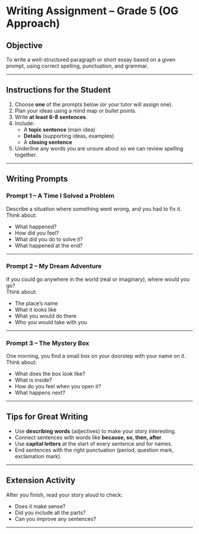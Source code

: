 # Writing Assignment – Grade 5 (OG Approach)

## Objective
To write a well-structured paragraph or short essay based on a given prompt, using correct spelling, punctuation, and grammar.

---

## Instructions for the Student
1. Choose **one** of the prompts below (or your tutor will assign one).
2. Plan your ideas using a mind map or bullet points.
3. Write **at least 6-8 sentences**.
4. Include:
   - A **topic sentence** (main idea)
   - **Details** (supporting ideas, examples)
   - A **closing sentence**
5. Underline any words you are unsure about so we can review spelling together.

---

## Writing Prompts

### Prompt 1 – A Time I Solved a Problem
Describe a situation where something went wrong, and you had to fix it.  
Think about:
- What happened?
- How did you feel?
- What did you do to solve it?
- What happened at the end?

---

### Prompt 2 – My Dream Adventure
If you could go anywhere in the world (real or imaginary), where would you go?  
Think about:
- The place’s name
- What it looks like
- What you would do there
- Who you would take with you

---

### Prompt 3 – The Mystery Box
One morning, you find a small box on your doorstep with your name on it.  
Think about:
- What does the box look like?
- What is inside?
- How do you feel when you open it?
- What happens next?

---

## Tips for Great Writing
- Use **describing words** (adjectives) to make your story interesting.
- Connect sentences with words like **because, so, then, after**.
- Use **capital letters** at the start of every sentence and for names.
- End sentences with the right punctuation (period, question mark, exclamation mark).

---

## Extension Activity
After you finish, read your story aloud to check:
- Does it make sense?
- Did you include all the parts?
- Can you improve any sentences?

---

